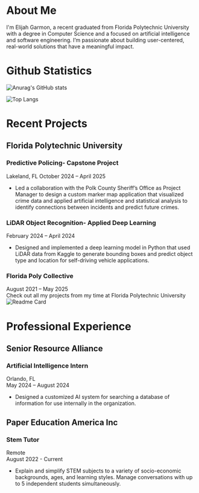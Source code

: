 # About Me
I'm Elijah Garmon, a recent graduated from Florida Polytechnic University with a degree in Computer Science and a focused on artificial intelligence and software engineering. I’m passionate about building user-centered, real-world solutions that have a meaningful impact.

# Github Statistics
![Anurag's GitHub stats](https://github-readme-stats-ruddy-rho-74.vercel.app/api?username=AgentWebFoot&show_icons=true&theme=transparent&rank_icon=github)

![Top Langs](https://github-readme-stats-ruddy-rho-74.vercel.app/api/top-langs/?username=AgentWebFoot&layout=donut-vertical&theme=transparent&langs_count=7&hide=JupyterNotebook)

# Recent Projects
## Florida Polytechnic University
### Predictive Policing- Capstone Project
Lakeland, FL
October 2024 – April 2025
- Led a collaboration with the Polk County Sheriff’s Office as Project Manager to design a custom marker map application that visualized crime data and applied artificial intelligence and statistical analysis to identify connections between incidents and predict future crimes. 

### LiDAR Object Recognition- Applied Deep Learning
February 2024 – April 2024 
- Designed and implemented a deep learning model in Python that used LiDAR data from Kaggle to generate bounding boxes and predict object type and location for self-driving vehicle applications.

### Florida Poly Collective
August 2021 – May 2025 \
Check out all my projects from my time at Florida Polytechnic University \
![Readme Card](https://github-readme-stats-ruddy-rho-74.vercel.app/api/pin/?username=AgentWebFoot&repo=FloridaPolyCollection&theme=transparent)

# Professional Experience
## Senior Resource Alliance
### Artificial Intelligence Intern
Orlando, FL \
May 2024 – August 2024
- Designed a customized AI system for searching a database of information for use internally in the organization. 

## Paper Education America Inc
### Stem Tutor
Remote \
August 2022 - Current 
- Explain and simplify STEM subjects to a variety of socio-economic backgrounds, ages, and learning styles. Manage conversations with up to 5 independent students simultaneously.
